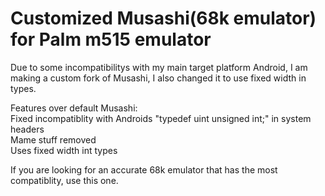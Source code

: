 # Customized Musashi(68k emulator) for Palm m515 emulator

Due to some incompatibilitys with my main target platform Android, I am making a custom fork of Musashi, I also changed it to use fixed width in types.  

Features over default Musashi:  
Fixed incompatiblity with Androids "typedef uint unsigned int;" in system headers  
Mame stuff removed  
Uses fixed width int types

If you are looking for an accurate 68k emulator that has the most compatiblity, use this one.
